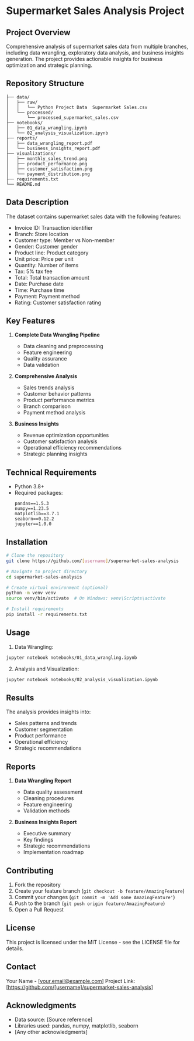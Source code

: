 # Supermarket Sales Analysis Project

## Project Overview
Comprehensive analysis of supermarket sales data from multiple branches, including data wrangling, exploratory data analysis, and business insights generation. The project provides actionable insights for business optimization and strategic planning.

## Repository Structure
```
├── data/
│   ├── raw/
│   │   └── Python Project Data  Supermarket Sales.csv
│   └── processed/
│       └── processed_supermarket_sales.csv
├── notebooks/
│   ├── 01_data_wrangling.ipynb
│   └── 02_analysis_visualization.ipynb
├── reports/
│   ├── data_wrangling_report.pdf
│   └── business_insights_report.pdf
├── visualizations/
│   ├── monthly_sales_trend.png
│   ├── product_performance.png
│   ├── customer_satisfaction.png
│   └── payment_distribution.png
├── requirements.txt
└── README.md
```

## Data Description
The dataset contains supermarket sales data with the following features:
- Invoice ID: Transaction identifier
- Branch: Store location
- Customer type: Member vs Non-member
- Gender: Customer gender
- Product line: Product category
- Unit price: Price per unit
- Quantity: Number of items
- Tax: 5% tax fee
- Total: Total transaction amount
- Date: Purchase date
- Time: Purchase time
- Payment: Payment method
- Rating: Customer satisfaction rating

## Key Features
1. **Complete Data Wrangling Pipeline**
   - Data cleaning and preprocessing
   - Feature engineering
   - Quality assurance
   - Data validation

2. **Comprehensive Analysis**
   - Sales trends analysis
   - Customer behavior patterns
   - Product performance metrics
   - Branch comparison
   - Payment method analysis

3. **Business Insights**
   - Revenue optimization opportunities
   - Customer satisfaction analysis
   - Operational efficiency recommendations
   - Strategic planning insights

## Technical Requirements
- Python 3.8+
- Required packages:
  ```
  pandas==1.5.3
  numpy==1.23.5
  matplotlib==3.7.1
  seaborn==0.12.2
  jupyter==1.0.0
  ```

## Installation
```bash
# Clone the repository
git clone https://github.com/[username]/supermarket-sales-analysis

# Navigate to project directory
cd supermarket-sales-analysis

# Create virtual environment (optional)
python -m venv venv
source venv/bin/activate  # On Windows: venv\Scripts\activate

# Install requirements
pip install -r requirements.txt
```

## Usage
1. Data Wrangling:
```bash
jupyter notebook notebooks/01_data_wrangling.ipynb
```

2. Analysis and Visualization:
```bash
jupyter notebook notebooks/02_analysis_visualization.ipynb
```

## Results
The analysis provides insights into:
- Sales patterns and trends
- Customer segmentation
- Product performance
- Operational efficiency
- Strategic recommendations

## Reports
1. **Data Wrangling Report**
   - Data quality assessment
   - Cleaning procedures
   - Feature engineering
   - Validation methods

2. **Business Insights Report**
   - Executive summary
   - Key findings
   - Strategic recommendations
   - Implementation roadmap

## Contributing
1. Fork the repository
2. Create your feature branch (`git checkout -b feature/AmazingFeature`)
3. Commit your changes (`git commit -m 'Add some AmazingFeature'`)
4. Push to the branch (`git push origin feature/AmazingFeature`)
5. Open a Pull Request

## License
This project is licensed under the MIT License - see the LICENSE file for details.

## Contact
Your Name - [your.email@example.com]
Project Link: [https://github.com/[username]/supermarket-sales-analysis]

## Acknowledgments
- Data source: [Source reference]
- Libraries used: pandas, numpy, matplotlib, seaborn
- [Any other acknowledgments]
